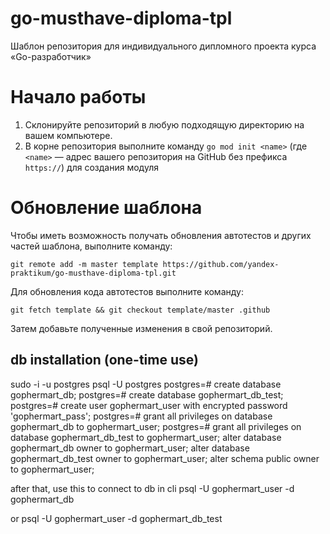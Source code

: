 # go-musthave-diploma-tpl

Шаблон репозитория для индивидуального дипломного проекта курса «Go-разработчик»

# Начало работы

1. Склонируйте репозиторий в любую подходящую директорию на вашем компьютере.
2. В корне репозитория выполните команду `go mod init <name>` (где `<name>` — адрес вашего репозитория на GitHub без
   префикса `https://`) для создания модуля

# Обновление шаблона

Чтобы иметь возможность получать обновления автотестов и других частей шаблона, выполните команду:

```
git remote add -m master template https://github.com/yandex-praktikum/go-musthave-diploma-tpl.git
```

Для обновления кода автотестов выполните команду:

```
git fetch template && git checkout template/master .github
```

Затем добавьте полученные изменения в свой репозиторий.

## db installation (one-time use)

sudo -i -u postgres
psql -U postgres
postgres=# create database gophermart_db;
postgres=# create database gophermart_db_test;
postgres=# create user gophermart_user with encrypted password 'gophermart_pass';
postgres=# grant all privileges on database gophermart_db to gophermart_user;
postgres=# grant all privileges on database gophermart_db_test to gophermart_user;
alter database gophermart_db owner to gophermart_user;
alter database gophermart_db_test owner to gophermart_user;
alter schema public owner to gophermart_user;

after that, use this to connect to db in cli
psql -U gophermart_user -d gophermart_db

or
psql -U gophermart_user -d gophermart_db_test
